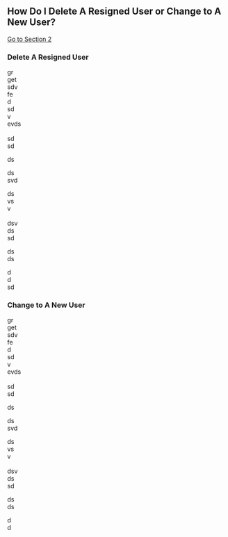 ## How Do I Delete A Resigned User or Change to A New User?

[Go to Section 2](#section2)

### Delete A Resigned User
gr<br>
get<br>
sdv<br>
fe<br>
d<br>
sd<br>
v<br>
evds<br>
<br>
sd<br>
sd<br>

ds<br>

ds<br>
svd<br>

ds<br>
vs<br>
v<br><br>
dsv<br>
ds<br>
sd<br>

ds<br>
ds<br>

d<br>
d<br>
sd<br>

<a id="section2"></a>
### Change to A New User
gr<br>
get<br>
sdv<br>
fe<br>
d<br>
sd<br>
v<br>
evds<br>
<br>
sd<br>
sd<br>

ds<br>

ds<br>
svd<br>

ds<br>
vs<br>
v<br><br>
dsv<br>
ds<br>
sd<br>

ds<br>
ds<br>

d<br>
d<br>
